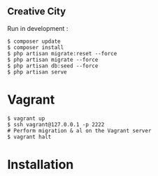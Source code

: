 ## Creative City

Run in development :

    $ composer update
    $ composer install
    $ php artisan migrate:reset --force
    $ php artisan migrate --force
    $ php artisan db:seed --force
    $ php artisan serve


# Vagrant

    $ vagrant up
    $ ssh vagrant@127.0.0.1 -p 2222
    # Perform migration & al on the Vagrant server
    $ vagrant halt

# Installation
